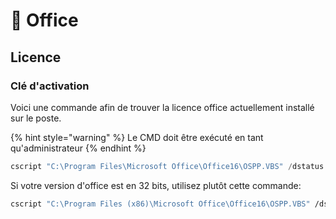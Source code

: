 # 🏢 Office

## Licence

### Clé d'activation

Voici une commande afin de trouver la licence office actuellement installé sur le poste.

{% hint style="warning" %}
Le CMD doit être exécuté en tant qu'administrateur
{% endhint %}

```powershell
cscript "C:\Program Files\Microsoft Office\Office16\OSPP.VBS" /dstatus
```

Si votre version d'office est en 32 bits, utilisez plutôt cette commande:

```sh
cscript "C:\Program Files (x86)\Microsoft Office\Office16\OSPP.VBS" /dstatus
```
